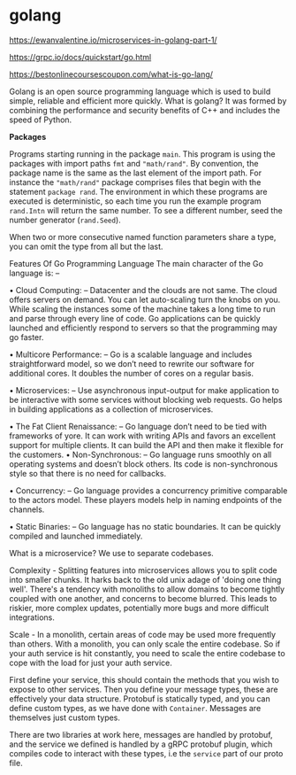 # golang

https://ewanvalentine.io/microservices-in-golang-part-1/

https://grpc.io/docs/quickstart/go.html

https://bestonlinecoursescoupon.com/what-is-go-lang/

Golang is an open source programming language which is used to build simple, reliable and efficient more quickly. What is golang? It was formed by combining the performance and security benefits of C++ and includes the speed of Python.

**Packages**

Programs starting running in the package `main`. This program is using the packages with import paths `fmt` and `"math/rand"`. By convention, the package name is the same as the last element of the import path. For instance the `"math/rand"` package comprises files that begin with the statement `package rand`. The environment in which these programs are executed is deterministic, so each time you run the example program `rand.Intn` will return the same number. To see a different number, seed the number generator (`rand.Seed`).

When two or more consecutive named function parameters share a type, you can omit the type from all but the last.


Features Of Go Programming Language
The main character of the Go language is: –

• Cloud Computing: – Datacenter and the clouds are not same. The cloud offers servers on demand. You can let auto-scaling turn the knobs on you. While scaling the instances some of the machine takes a long time to run and parse through every line of code. Go applications can be quickly launched and efficiently respond to servers so that the programming may go faster.

• Multicore Performance: – Go is a scalable language and includes straightforward model, so we don’t need to rewrite our software for additional cores. It doubles the number of cores on a regular basis.

• Microservices: – Use asynchronous input-output for make application to be interactive with some services without blocking web requests. Go helps in building applications as a collection of microservices.

• The Fat Client Renaissance: –  Go language don’t need to be tied with frameworks of yore. It can work with writing APIs and favors an excellent support for multiple clients. It can build the API and then make it flexible for the customers.
• Non-Synchronous: –  Go language runs smoothly on all operating systems and doesn’t block others. Its code is non-synchronous style so that there is no need for callbacks.

• Concurrency: – Go language provides a concurrency primitive comparable to the actors model. These players models help in naming endpoints of the channels.

• Static Binaries: – Go language has no static boundaries. It can be quickly compiled and launched immediately.

What is a microservice? We use to separate codebases. 

Complexity - Splitting features into microservices allows you to split code into smaller chunks. It harks back to the old unix adage of 'doing one thing well'. There's a tendency with monoliths to allow domains to become tightly coupled with one another, and concerns to become blurred. This leads to riskier, more complex updates, potentially more bugs and more difficult integrations.

Scale - In a monolith, certain areas of code may be used more frequently than others. With a monolith, you can only scale the entire codebase. So if your auth service is hit constantly, you need to scale the entire codebase to cope with the load for just your auth service.

First define your service, this should contain the methods that you wish to expose to other services. Then you define your message types, these are effectively your data structure. Protobuf is statically typed, and you can define custom types, as we have done with `Container`. Messages are themselves just custom types.

There are two libraries at work here, messages are handled by protobuf, and the service we defined is handled by a gRPC protobuf plugin, which compiles code to interact with these types, i.e the `service` part of our proto file.


